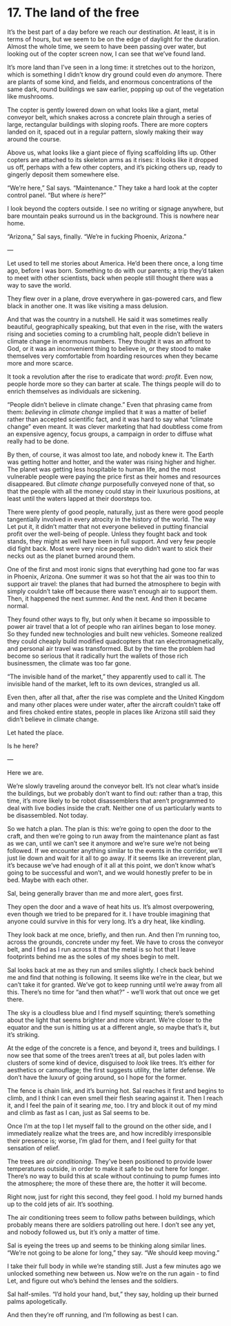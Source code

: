 # 17. The land of the free

It’s the best part of a day before we reach our destination. At least, it is in terms of hours, but we seem to be on the edge of daylight for the duration. Almost the whole time, we seem to have been passing over water, but looking out of the copter screen now, I can see that we’ve found land.

It’s more land than I’ve seen in a long time: it stretches out to the horizon, which is something I didn’t know dry ground could even *do* anymore. There are plants of some kind, and fields, and enormous concentrations of the same dark, round buildings we saw earlier, popping up out of the vegetation like mushrooms.

The copter is gently lowered down on what looks like a giant, metal conveyor belt, which snakes across a concrete plain through a series of large, rectangular buildings with sloping roofs. There are more copters landed on it, spaced out in a regular pattern, slowly making their way around the course.

Above us, what looks like a giant piece of flying scaffolding lifts up. Other copters are attached to its skeleton arms as it rises: it looks like it dropped us off, perhaps with a few other copters, and it’s picking others up, ready to gingerly deposit them somewhere else.

“We’re here,” Sal says. “Maintenance.” They take a hard look at the copter control panel. “But where *is* here?”

I look beyond the copters outside. I see no writing or signage anywhere, but bare mountain peaks surround us in the background. This is nowhere near home.

“Arizona,” Sal says, finally. “We’re in fucking Phoenix, Arizona.”

—

Let used to tell me stories about America. He’d been there once, a long time ago, before I was born. Something to do with our parents; a trip they’d taken to meet with other scientists, back when people still thought there was a way to save the world.

They flew over in a plane, drove everywhere in gas-powered cars, and flew black in another one. It was like visiting a mass delusion.

And that was the country in a nutshell. He said it was sometimes really beautiful, geographically speaking, but that even in the rise, with the waters rising and societies coming to a crumbling halt, people didn’t believe in climate change in enormous numbers. They thought it was an affront to God, or it was an inconvenient thing to believe in, or they stood to make themselves very comfortable from hoarding resources when they became more and more scarce.

It took a revolution after the rise to eradicate that word: *profit*. Even now, people horde more so they can barter at scale. The things people will do to enrich themselves as individuals are sickening.

“People didn’t believe in climate change.” Even that phrasing came from them: *believing* in *climate change* implied that it was a matter of belief rather than accepted scientific fact, and it was hard to say what “climate change” even meant. It was clever marketing that had doubtless come from an expensive agency, focus groups, a campaign in order to diffuse what really had to be done.

By then, of course, it was almost too late, and nobody knew it. The Earth was getting hotter and hotter, and the water was rising higher and higher. The planet was getting less hospitable to human life, and the most vulnerable people were paying the price first as their homes and resources disappeared. But *climate change* purposefully conveyed none of that, so that the people with all the money could stay in their luxurious positions, at least until the waters lapped at their doorsteps too.

There were plenty of good people, naturally, just as there were  good people tangentially involved in every atrocity in the history of the world. The way Let put it, it didn’t matter that not everyone believed in putting financial profit over the well-being of people. Unless they fought back and took stands, they might as well have been in full support. And very few people did fight back. Most were very nice people who didn’t want to stick their necks out as the planet burned around them.

One of the first and most ironic signs that everything had gone too far was in Phoenix, Arizona. One summer it was so hot that the air was too thin to support air travel: the planes that had burned the atmosphere to begin with simply couldn’t take off because there wasn’t enough air to support them. Then, it happened the next summer. And the next. And then it became normal.

They found other ways to fly, but only when it became so impossible to power air travel that a lot of people who ran airlines began to lose money. So they funded new technologies and built new vehicles. Someone realized they could cheaply build modified quadcopters that ran electromagnetically, and personal air travel was transformed. But by the time the problem had become so serious that it radically hurt the wallets of those rich businessmen, the climate was too far gone.

“The invisible hand of the market,” they apparently used to call it. The invisible hand of the market, left to its own devices, strangled us all.

Even then, after all that, after the rise was complete and the United Kingdom and many other places were under water, after the aircraft couldn’t take off and fires choked entire states, people in places like Arizona still said they didn’t believe in climate change.

Let hated the place.

Is he here?

—

Here we are.

We’re slowly traveling around the conveyor belt. It’s not clear what’s inside the buildings, but we probably don’t want to find out: rather than a trap, this time, it’s more likely to be robot disassemblers that aren’t programmed to deal with live bodies inside the craft. Neither one of us particularly wants to be disassembled. Not today.

So we hatch a plan. The plan is this: we’re going to open the door to the craft, and then we’re going to run away from the maintenance plant as fast as we can, until we can’t see it anymore and we’re sure we’re not being followed. If we encounter anything similar to the events in the corridor, we’ll just lie down and wait for it all to go away. If it seems like an irreverent plan, it’s because we’ve had enough of it all at this point, we don’t know what’s going to be successful and won’t, and we would honestly prefer to be in bed. Maybe with each other.

Sal, being generally braver than me and more alert, goes first.

They open the door and a wave of heat hits us. It’s almost overpowering, even though we tried to be prepared for it. I have trouble imagining that anyone could survive in this for very long. It’s a dry heat, like kindling.

They look back at me once, briefly, and then run. And then I’m running too, across the grounds, concrete under my feet. We have to cross the conveyor belt, and I find as I run across it that the metal is so hot that I leave footprints behind me as the soles of my shoes begin to melt.

Sal looks back at me as they run and smiles slightly. I check back behind me and find that nothing is following. It seems like we’re in the clear, but we can’t take it for granted. We’ve got to keep running until we’re away from all this. There’s no time for “and then what?” - we’ll work that out once we get there.

The sky is a cloudless blue and I find myself squinting; there’s something about the light that seems brighter and more vibrant. We’re closer to the equator and the sun is hitting us at a different angle, so maybe that’s it, but it’s striking.

At the edge of the concrete is a fence, and beyond it, trees and buildings. I now see that some of the trees aren’t trees at all, but poles laden with clusters of some kind of device, disguised to *look* like trees. It’s either for aesthetics or camouflage; the first suggests utility, the latter defense. We don’t have the luxury of going around, so I hope for the former.

The fence is chain link, and it’s burning hot. Sal reaches it first and begins to climb, and I think I can even smell their flesh searing against it. Then I reach it, and I feel the pain of it searing *me*, too. I try and block it out of my mind and climb as fast as I can, just as Sal seems to be.

Once I’m at the top I let myself fall to the ground on the other side, and I immediately realize what the trees are, and how incredibly irresponsible their presence is; worse, I’m glad for them, and I feel guilty for that sensation of relief.

The trees are *air conditioning*. They’ve been positioned to provide lower temperatures outside, in order to make it safe to be out here for longer. There’s no way to build this at scale without continuing to pump fumes into the atmosphere; the more of these there are, the hotter it will become.

Right now, just for right this second, they feel good. I hold my burned hands up to the cold jets of air. It’s soothing.

The air conditioning trees seem to follow paths between buildings, which probably means there are soldiers patrolling out here. I don’t see any yet, and nobody followed us, but it’s only a matter of time.

Sal is eyeing the trees up and seems to be thinking along similar lines. “We’re not going to be alone for long,” they say. “We should keep moving.”

I take their full body in while we’re standing still. Just a few minutes ago we unlocked something new between us. Now we’re on the run again - to find Let, and figure out who’s behind the lenses and the soldiers.

Sal half-smiles. “I’d hold your hand, but,” they say, holding up their burned palms apologetically.

And then they’re off running, and I’m following as best I can.